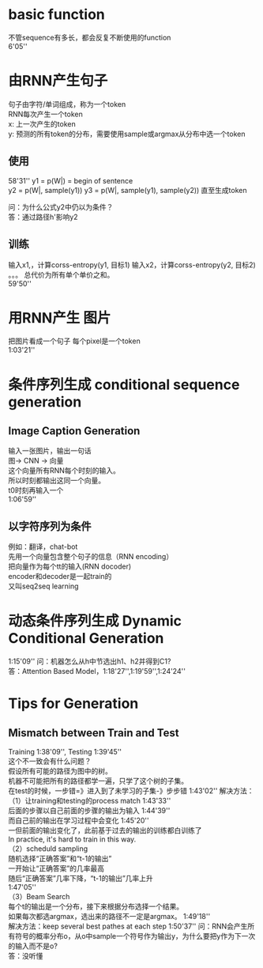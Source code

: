 # basic function
不管sequence有多长，都会反复不断使用的function  
6'05''

# 由RNN产生句子

句子由字符/单词组成，称为一个token  
RNN每次产生一个token  
x: 上一次产生的token  
y: 预测的所有token的分布，需要使用sample或argmax从分布中选一个token  
## 使用
58'31''
y1 = p(W|<BOS>)  <BOS> = begin of sentence  
y2 = p(W|<BOS>, sample(y1))
y3 = p(W|<BOS>, sample(y1), sample(y2))
直至生成token<EOS>

问：为什么公式y2中仍以<BOS>为条件？  
答：<BOS>通过路径h'影响y2  
## 训练
输入x1,<BOS>，计算corss-entropy(y1, 目标1)
输入x2，计算corss-entropy(y2, 目标2)
。。。
总代价为所有单个单价之和。  
59'50''

# 用RNN产生 图片  
把图片看成一个句子
每个pixel是一个token  
1:03'21''

# 条件序列生成 conditional sequence generation

## Image Caption Generation

输入一张图片，输出一句话  
图-> CNN -> 向量  
这个向量所有RNN每个时刻的输入。  
所以时刻都输出这同一个向量。  
t0时刻再输入一个<BOS>  
1:06'59''

## 以字符序列为条件  
例如：翻译，chat-bot  
先用一个向量包含整个句子的信息（RNN encoding）  
把向量作为每个tt的输入(RNN docoder)  
encoder和decoder是一起train的  
又叫seq2seq learning

# 动态条件序列生成 Dynamic Conditional Generation

1:15'09''
问：机器怎么从h中节选出h1、h2并得到C1?  
答：Attention Based Model，1:18'27'',1:19'59'',1:24'24''  

# Tips for Generation

## Mismatch between Train and Test  
Training 1:38'09'', Testing 1:39'45''  
这个不一致会有什么问题？  
假设所有可能的路径为图中的树。  
机器不可能把所有的路径都学一遍，只学了这个树的子集。  
在test的时候，一步错=》进入到了未学习的子集-》步步错 1:43'02''
解决方法：  
（1）让training和testing的process match 1:43'33''  
后面的步骤以自己前面的步骤的输出为输入 1:44'39''  
而自己前的输出在学习过程中会变化 1:45'20''  
一但前面的输出变化了，此前基于过去的输出的训练都白训练了  
In practice, it's hard to train in this way.  
（2）scheduld sampling  
随机选择“正确答案”和“t-1的输出”  
一开始让“正确答案”的几率最高  
随后“正确答案”几率下降，“t-1的输出”几率上升  
1:47'05''  
（3）Beam Search  
每个t的输出是一个分布，接下来根据分布选择一个结果。  
如果每次都选argmax，选出来的路径不一定是argmax。 1:49'18''  
解决方法：keep several best pathes at each step 1:50'37''
问：RNN会产生所有符号的概率分布o，从o中sample一个符号作为输出y，为什么要把y作为下一次的输入而不是o?  
答：没听懂